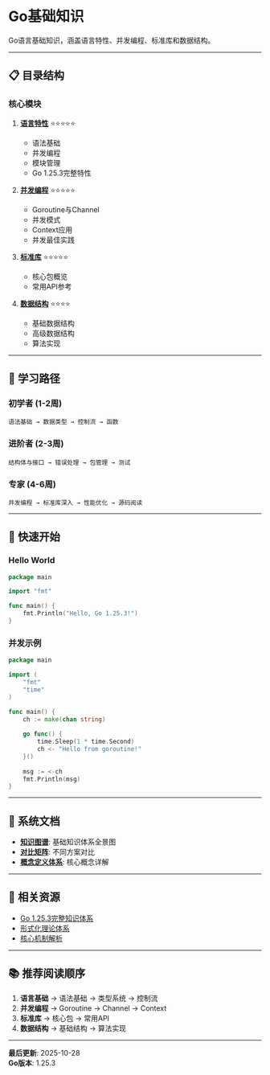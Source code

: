 # Go基础知识

Go语言基础知识，涵盖语言特性、并发编程、标准库和数据结构。

---

## 📋 目录结构

### 核心模块

1. **[语言特性](./language/README.md)** ⭐⭐⭐⭐⭐
   - 语法基础
   - 并发编程
   - 模块管理
   - Go 1.25.3完整特性

2. **[并发编程](./concurrency/README.md)** ⭐⭐⭐⭐⭐
   - Goroutine与Channel
   - 并发模式
   - Context应用
   - 并发最佳实践

3. **[标准库](./stdlib/README.md)** ⭐⭐⭐⭐⭐
   - 核心包概览
   - 常用API参考

4. **[数据结构](./data-structures/README.md)** ⭐⭐⭐⭐
   - 基础数据结构
   - 高级数据结构
   - 算法实现

---

## 🎯 学习路径

### 初学者 (1-2周)
```
语法基础 → 数据类型 → 控制流 → 函数
```

### 进阶者 (2-3周)
```
结构体与接口 → 错误处理 → 包管理 → 测试
```

### 专家 (4-6周)
```
并发编程 → 标准库深入 → 性能优化 → 源码阅读
```

---

## 🚀 快速开始

### Hello World

```go
package main

import "fmt"

func main() {
    fmt.Println("Hello, Go 1.25.3!")
}
```

### 并发示例

```go
package main

import (
    "fmt"
    "time"
)

func main() {
    ch := make(chan string)
    
    go func() {
        time.Sleep(1 * time.Second)
        ch <- "Hello from goroutine!"
    }()
    
    msg := <-ch
    fmt.Println(msg)
}
```

---

## 📖 系统文档

- **[知识图谱](./00-知识图谱.md)**: 基础知识体系全景图
- **[对比矩阵](./00-对比矩阵.md)**: 不同方案对比
- **[概念定义体系](./00-概念定义体系.md)**: 核心概念详解

---

## 🔗 相关资源

- [Go 1.25.3完整知识体系](./language/00-Go-1.25.3完整知识体系总览-2025.md)
- [形式化理论体系](./language/00-Go-1.25.3形式化理论体系/README.md)
- [核心机制解析](./language/00-Go-1.25.3核心机制完整解析/README.md)

---

## 📚 推荐阅读顺序

1. **语言基础** → 语法基础 → 类型系统 → 控制流
2. **并发编程** → Goroutine → Channel → Context
3. **标准库** → 核心包 → 常用API
4. **数据结构** → 基础结构 → 算法实现

---

**最后更新**: 2025-10-28  
**Go版本**: 1.25.3

